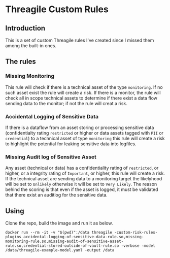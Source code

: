 # Threagile Custom Rules
## Introduction
This is a set of custom Threagile rules I've created since I missed them among the built-in ones.
## The rules
### Missing Monitoring
This rule will check if there is a technical asset of the type `monitoring`. If no such asset exist the rule will create a risk. If there is a monitor, the rule will check all in scope technical assets to determine if there exist a data flow sending data to the monitor; if not the rule will creat a risk.
### Accidental Logging of Sensitive Data
If there is a dataflow from an asset storing or processing sensitive data (confidentialty rating `restricted` or higher or data assets tagged with `PII` or `credential`) to a technical asset of type `monitoring` this rule will create a risk to highlight the potential for leaking sensitive data into logfiles.
### Missing Audit log of Sensitive Asset
Any asset (technical or data) has a confidentiality rating of `restricted`, or higher, or a integrity rating of `Important`, or higher, this rule will create a risk. If the technical asset are sending data to a monitoring target the likelyhood will be set to `Unlikely` otherwise it will be set to `Very Likely`. 
The reason behind the scoring is that even if the asset is logged, it must be validated that there exist an auditlog for the sensitive data.
## Using
Clone the repo, build the image and run it as below.
```
docker run --rm -it -v "$(pwd)":/data threagile -custom-risk-rules-plugins accidental-logging-of-sensitive-data-rule.so,missing-monitoring-rule.so,missing-audit-of-sensitive-asset-rule.so,credential-stored-outside-of-vault-rule.so -verbose -model /data/threagile-example-model.yaml -output /data

```